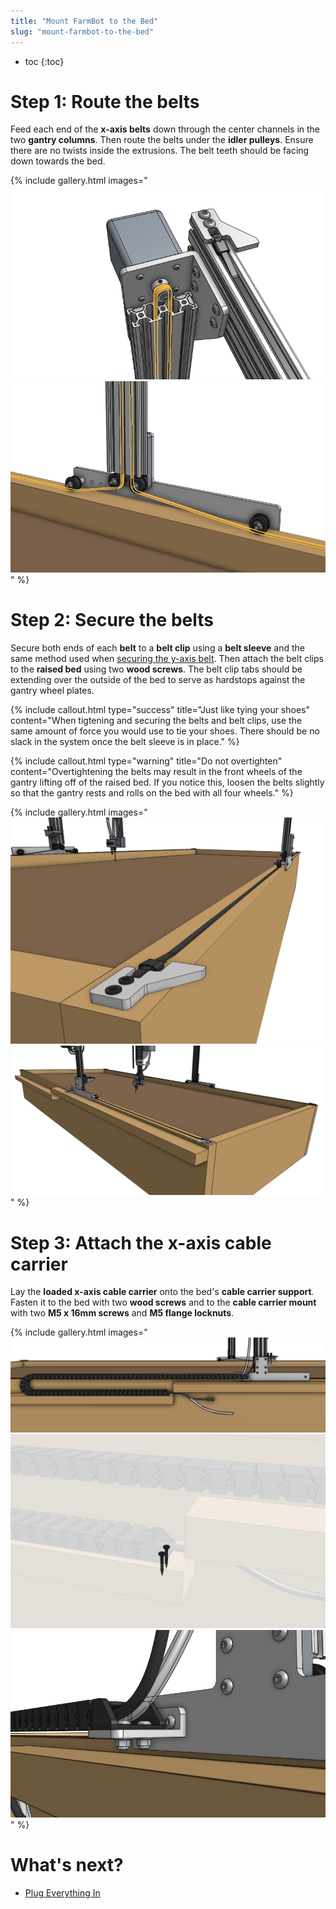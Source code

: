 ```yaml
---
title: "Mount FarmBot to the Bed"
slug: "mount-farmbot-to-the-bed"
---
```


* toc
{:toc}

# Step 1: Route the belts

Feed each end of the **x-axis belts** down through the center channels in the two **gantry columns**. Then route the belts under the **idler pulleys**. Ensure there are no twists inside the extrusions. The belt teeth should be facing down towards the bed.

{% include gallery.html images="
![x axis belt pulley routing](_images/x_axis_belt_pulley_routing.png)
![x axis belt idler pulley routing](_images/x_axis_belt_idler_pulley_routing.png)
" %}

# Step 2: Secure the belts

Secure both ends of each **belt** to a **belt clip** using a **belt sleeve** and the same method used when [securing the y-axis belt](attach-the-z-axis.md#step-2-attach-the-y-axis-belt). Then attach the belt clips to the **raised bed** using two **wood screws**. The belt clip tabs should be extending over the outside of the bed to serve as hardstops against the gantry wheel plates.

{%
include callout.html
type="success"
title="Just like tying your shoes"
content="When tigtening and securing the belts and belt clips, use the same amount of force you would use to tie your shoes. There should be no slack in the system once the belt sleeve is in place."
%}

{%
include callout.html
type="warning"
title="Do not overtighten"
content="Overtightening the belts may result in the front wheels of the gantry lifting off of the raised bed. If you notice this, loosen the belts slightly so that the gantry rests and rolls on the bed with all four wheels."
%}

{% include gallery.html images="
![x axis belt clip mounted](_images/x_axis_belt_clip_mounted.png)
![x axis belt clip mounted 2](_images/x_axis_belt_clip_mounted_2.png)
" %}

# Step 3: Attach the x-axis cable carrier

Lay the **loaded x-axis cable carrier** onto the bed's **cable carrier support**. Fasten it to the bed with two **wood screws** and to the **cable carrier mount** with two **M5 x 16mm screws** and **M5 flange locknuts**.

{% include gallery.html images="
![x axis cable carrier overview](_images/x_axis_cable_carrier_overview.png)
![x axis cable carrier mounting screws](_images/x_axis_cable_carrier_mounting_screws.png)
![x axis cable carrier gantry mount](_images/x_axis_cable_carrier_gantry_mount.png)
" %}

# What's next?

 * [Plug Everything In](plug-everything-in.md)
